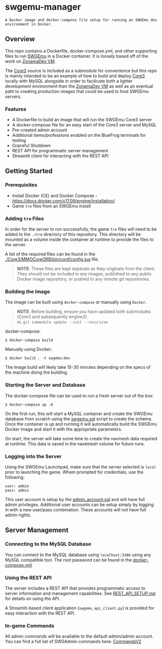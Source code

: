 # swgemu-manager
```
A Docker image and docker-compose file setup for running an SWGEmu dev environment in Docker.
```

## Overview
This repo contains a Dockerfile, docker-compose.yml, and other supporting files to run [SWGEmu](https://www.swgemu.com/) in a Docker container. It is loosely based off of the work on [ZonamaDev VM](https://github.com/Zonama/ZonamaDev).

The [Core3](https://github.com/swgemu/Core3) source is included as a submodule for convenience but this repo is mainly intended to be an example of how to build and deploy [Core3](https://github.com/swgemu/Core3) locally with MySQL alongside in order to facilicate both a lighter development environment than the [ZonamaDev VM](https://github.com/Zonama/ZonamaDev) as well as an eventual path to creating production images that could be used to host SWGEmu servers. 

### Features

* A Dockerfile to build an image that will run the SWGEmu Core3 server
* A docker-compose file for an easy start of the Core3 server and MySQL
* Pre-created admin account
* Additional items/professions enabled on the BlueFrog terminals for testing
* Graceful Shutdown
* REST API for programmatic server management
* Streamlit client for interacting with the REST API

## Getting Started

### Prerequisites

* Install Docker (CE) and Docker Compose - https://docs.docker.com/v17.09/engine/installation/
* Game `tre` files from an SWGEmu install

### Adding `tre` Files

In order for the server to run successfully, the game `tre` files will need to be added to the `./tre` directory of this repository. This directory will be mounted as a volume inside the container at runtime to provide the files to the server.

A list of the required files can be found in the [./Core3/MMOCoreORB/bin/conf/config.lua](Core3/MMOCoreORB/bin/conf/config.lua) file.

> **NOTE**: These files are kept separate as they originate from the client. They should not be included in any images, published to any public Docker image repository, or pushed to any remote git repositories.

### Building the Image

The image can be built using `docker-compose` or manually using `Docker`.

> **NOTE**: Before building, ensure you have updated both submodules (Core3 and subsequently engine3). <br>
> ie. ```git submodule update --init --recursive```

docker-compose:
```$bash
$ docker-compose build
```

Manually using Docker:
```$bash
$ docker build . -t swgemu:dev
```

The image build will likely take 15-30 minutes depending on the specs of the machine doing the building.

### Starting the Server and Database

The docker-compose file can be used to run a fresh server out of the box:

```$bash
$ docker-compose up -d
```

On the first run, this will start a MySQL container and create the SWGEmu database from scratch using the [swgemu.sql](Core3/MMOCoreORB/sql/swgemu.sql) script to create the schema. Once the container is up and running it will automatically build the SWGEmu Docker image and start it with the appropriate parameters.

On start, the server will take some time to create the navmesh data required at runtime. This data is saved in the navemesh volume for future runs.

### Logging into the Server

Using the SWGEmu Launchpad, make sure that the server selected is `local` prior to launching the game. Whem prompted for credentials, use the following:

```
user: admin
pass: admin
```

This user account is setup by the [admin_account.sql](sql/02-admin_account.sql) and will have full admin privileges. Additional user accounts can be setup simply by logging in with a new user/pass combination. These accounts will not have full admin rights.


## Server Management

### Connecting to the MySQL Database

You can connect to the MySQL database using `localhost:3306` using any MySQL compatible tool. The root password can be found in the [docker-compose.yml](docker-compose.yml)

### Using the REST API

The server includes a REST API that provides programmatic access to server information and management capabilities. See [REST_API_SETUP.md](REST_API_SETUP.md) for details on using the API.

A Streamlit-based client application (`swgemu_api_client.py`) is provided for easy interaction with the REST API.

### In-game Commands

All admin commands will be available to the default admin/admin account. You can find a full list of SWGAdmin commands here: [CommandsV2](https://drive.google.com/file/d/0BwjBDOFpOsM5OEVuMDh1U3BDYnM/view)
